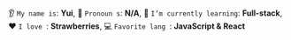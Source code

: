👂 ` My name is `: **Yui**,
👩  `Pronoun s`: **N/A**,
🌱 ` I’m currently learning `: **Full-stack**,
❤️  `I love `: **Strawberries**,
💻  `Favorite lang `: **JavaScript & React**
